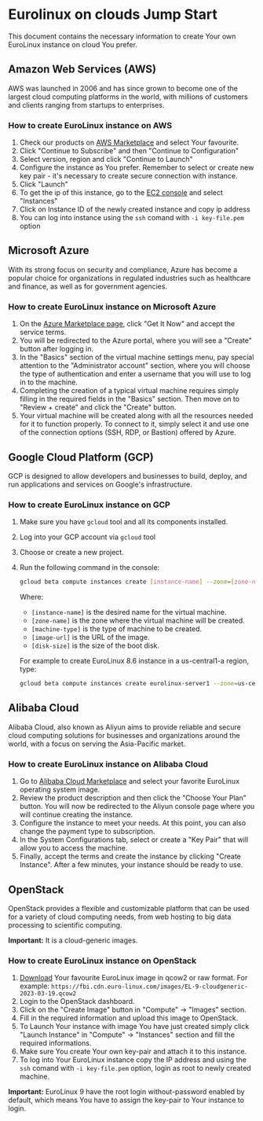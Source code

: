 # Eurolinux on clouds Jump Start

This document contains the necessary information to create Your own EuroLinux instance on cloud You prefer.

## Amazon Web Services (AWS)
AWS was launched in 2006 and has since grown to become one of the largest cloud computing platforms in the world, with millions of customers and clients ranging from startups to enterprises.

### How to create EuroLinux instance on AWS
1. Check our products on [AWS Marketplace](https://aws.amazon.com/marketplace/search/results?searchTerms=eurolinux) and select Your favourite.
2. Click "Continue to Subscribe" and then "Continue to Configuration"
3. Select version, region and click "Continue to Launch"
4. Configure the instance as You prefer. Remember to select or create new key pair - it's necessary to create secure connection with instance.
5. Click "Launch"
6. To get the ip of this instance, go to the [EC2 console](https://console.aws.amazon.com/ec2/home) and select "Instances"
7. Click on Instance ID of the newly created instance and copy ip address
8. You can log into instance using the `ssh` comand with `-i key-file.pem` option

## Microsoft Azure
With its strong focus on security and compliance, Azure has become a popular choice for organizations in regulated industries such as healthcare and finance, as well as for government agencies.

### How to create EuroLinux instance on Microsoft Azure
1. On the [Azure Marketplace page](https://azuremarketplace.microsoft.com/en-us/marketplace/apps?search=eurolinux&page=1), click "Get It Now" and accept the service terms.
2. You will be redirected to the Azure portal, where you will see a "Create" button after logging in.
3. In the "Basics" section of the virtual machine settings menu, pay special attention to the "Administrator account" section, where you will choose the type of authentication and enter a username that you will use to log in to the machine.
4. Completing the creation of a typical virtual machine requires simply filling in the required fields in the "Basics" section. Then move on to "Review + create" and click the "Create" button.
5. Your virtual machine will be created along with all the resources needed for it to function properly. To connect to it, simply select it and use one of the connection options (SSH, RDP, or Bastion) offered by Azure.

## Google Cloud Platform (GCP)
GCP is designed to allow developers and businesses to build, deploy, and run applications and services on Google's infrastructure.

### How to create EuroLinux instance on GCP
1. Make sure you have `gcloud` tool and all its components installed.
2. Log into your GCP account via `gcloud` tool
3. Choose or create a new project.
4. Run the following command in the console:
    ```bash
    gcloud beta compute instances create [instance-name] --zone=[zone-name] --machine-type=[machine-type] --subnet=default --image=[image-url] --boot-disk-size=[disk-size]
    ```

    Where:
    * `[instance-name]` is the desired name for the virtual machine.
    * `[zone-name]` is the zone where the virtual machine will be created.
    * `[machine-type]` is the type of machine to be created.
    * `[image-url]` is the URL of the image.
    * `[disk-size]` is the size of the boot disk.

    For example to create EuroLinux 8.6 instance in a us-central1-a region, type:
    ```bash
    gcloud beta compute instances create eurolinux-server1 --zone=us-central1-a --machine-type=n1-standard-1 --subnet=default --image=https://www.googleapis.com/compute/v1/projects/eurolinux-cloud/global/images/eurolinux-8-6 --boot-disk-size=10GB
    ```

## Alibaba Cloud
Alibaba Cloud, also known as Aliyun aims to provide reliable and secure cloud computing solutions for businesses and organizations around the world, with a focus on serving the Asia-Pacific market.

### How to create EuroLinux instance on Alibaba Cloud
1. Go to [Alibaba Cloud Marketplace](https://marketplace.alibabacloud.com/products?keywords=eurolinux) and select your favorite EuroLinux operating system image.
2. Review the product description and then click the "Choose Your Plan" button. You will now be redirected to the Aliyun console page where you will continue creating the instance.
3. Configure the instance to meet your needs. At this point, you can also change the payment type to subscription.
4. In the System Configurations tab, select or create a "Key Pair" that will allow you to access the machine.
5. Finally, accept the terms and create the instance by clicking "Create Instance". After a few minutes, your instance should be ready to use.

## OpenStack
OpenStack provides a flexible and customizable platform that can be used for a variety of cloud computing needs, from web hosting to big data processing to scientific computing.

**Important:** It is a cloud-generic images.

### How to create EuroLinux instance on OpenStack
1. [Download](fbi.cdn.euro-linux.com/images) Your favourite EuroLinux image in qcow2 or raw format. For example: `https://fbi.cdn.euro-linux.com/images/EL-9-cloudgeneric-2023-03-19.qcow2`
2. Login to the OpenStack dashboard.
3. Click on the "Create Image" button in "Compute" -> "Images" section.
4. Fill in the required information and upload this image to OpenStack.
5. To Launch Your instance with image You have just created simply click "Launch Instance" in "Compute" -> "Instances" section and fill the required informations.
6. Make sure You create Your own key-pair and attach it to this instance.
7. To log into Your EuroLinux instance copy the IP address and using the `ssh` comand with `-i key-file.pem` option, login as root to newly created machine.

**Important:** EuroLinux 9 have the root login without-password enabled by default, which means You have to assign the key-pair to Your instance to login.